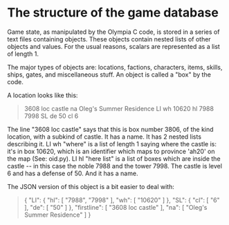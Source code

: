 # The structure of the game database

Game state, as manipulated by the Olympia C code, is stored in a
series of text files containing objects. These objects contain nested
lists of other objects and values. For the usual reasons, scalars
are represented as a list of length 1.

The major types of objects are: locations, factions, characters,
items, skills, ships, gates, and miscellaneous stuff. An object
is called a "box" by the code.

A location looks like this:

> 3608 loc castle
> na Oleg's Summer Residence
> LI
>  wh 10620
>  hl 7988 7998
> SL
>  de 50
>  cl 6

The line "3608 loc castle" says that this is box number 3806, of the
kind location, with a subkind of castle. It has a name. It has 2
nested lists describing it. LI wh "where" is a list of length 1 saying
where the castle is: it's in box 10620, which is an identifier which
maps to province 'ah20' on the map (See: oid.py). LI hl "here list" is
a list of boxes which are inside the castle -- in this case the noble 7988
and the tower 7998. The castle is level 6 and has a defense of 50.
And it has a name.

The JSON version of this object is a bit easier to deal with:

> {
>   "LI": {
>     "hl": [ "7988", "7998" ],
>     "wh": [ "10620" ]
>   },
>   "SL": {
>     "cl": [ "6" ],
>     "de": [ "50" ]
>   },
>   "firstline": [ "3608 loc castle" ],
>   "na": [ "Oleg's Summer Residence" ]
> }

